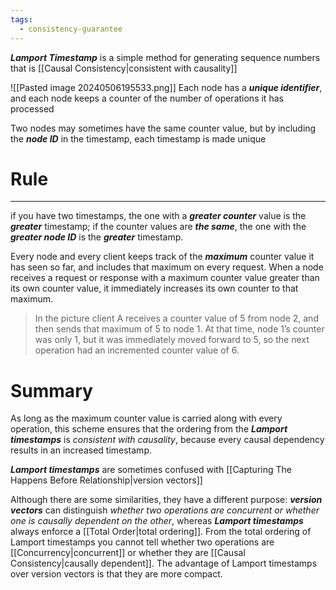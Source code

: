 ```yaml
---
tags:
  - consistency-guarantee
---
```

***Lamport Timestamp*** is a simple method for generating sequence numbers that is [[Causal Consistency|consistent with causality]]

![[Pasted image 20240506195533.png]]
Each node has a ***unique identifier***, and each node keeps a counter of the number of operations it has processed

Two nodes may sometimes have the same counter value, but by including the ***node ID*** in the timestamp, each timestamp is made unique

# Rule
---
if you have two timestamps, the one with a ***greater counter*** value is the ***greater*** timestamp; if the counter values are ***the same***, the one with the ***greater node ID*** is the ***greater*** timestamp.

Every node and every client keeps track of the ***maximum*** counter value it has seen so far, and includes that maximum on every request. When a node receives a request or response with a maximum counter value greater than its own counter value, it immediately increases its own counter to that maximum.

>In the picture client A receives a counter value of 5 from node 2, and then sends that maximum of 5 to node 1. At that time, node 1’s counter was only 1, but it was immediately moved forward to 5, so the next operation had an incremented counter value of 6.

# Summary
As long as the maximum counter value is carried along with every operation, this scheme ensures that the ordering from the ***Lamport timestamps*** is *consistent with causality*, because every causal dependency results in an increased timestamp.

***Lamport timestamps*** are sometimes confused with [[Capturing The Happens Before Relationship|version vectors]]

Although there are some similarities, they have a different purpose: ***version vectors*** can distinguish *whether two operations are concurrent or whether one is causally dependent on the other*, whereas ***Lamport timestamps*** always enforce a [[Total Order|total ordering]]. From the total ordering of Lamport timestamps you cannot tell whether two operations are [[Concurrency|concurrent]] or whether they are [[Causal Consistency|causally dependent]]. The advantage of Lamport timestamps over version vectors is that they are more compact.